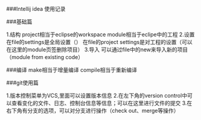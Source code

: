 
###Intellij idea 使用记录

###基础篇

1.结构
project相当于eclipse的workspace
module相当于eclipe中的工程
2.设置
在file的settings是全局设置（）
在file的project settings是对工程的设置（可以在这里的module页签删除项目）
3.导入 可以通过file中的new来导入新的项目（module from existing code）

###编译
make相当于增量编译
compile相当于重新编译

###git使用篇

 1.版本控制菜单为VCS,里面可以设置版本信息
 2.在左下角的version control中可以查看变化的文件、日志、控制台信息等信息；可以在这里进行文件的提交
 3.在右下角有分支的选项，可以对分支进行操作（check out、merge等操作）